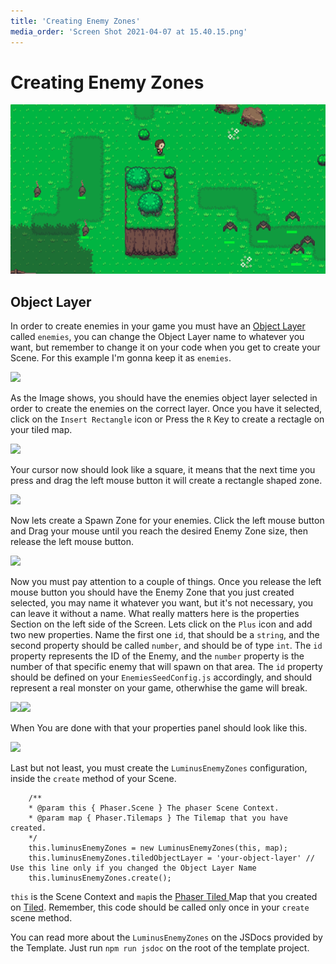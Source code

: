 ```yaml
---
title: 'Creating Enemy Zones'
media_order: 'Screen Shot 2021-04-07 at 15.40.15.png'
---
```


# <h1 class="text-center">Creating Enemy Zones</h1> 
![Screen%20Shot%202021-04-07%20at%2015.40.15](Screen%20Shot%202021-04-07%20at%2015.40.15.png "Screen%20Shot%202021-04-07%20at%2015.40.15?classes=center")

## Object Layer

In order to create enemies in your game you must have an [Object Layer](https://doc.mapeditor.org/en/stable/manual/objects/) called `enemies`, you can change the Object Layer name to whatever you want, but remember to change it on your code when you get to create your Scene. For this example I'm gonna keep it as `enemies`.

[![](https://i.imgur.com/HhYbmxG.png?classes=center)](https://i.imgur.com/HhYbmxG.png?classes=center)

As the Image shows, you should have the enemies object layer selected in order to create the enemies on the correct layer. Once you have it selected, click on the `Insert Rectangle` icon or Press the `R` Key to create a rectagle on your tiled map.

[![](https://i.ibb.co/6PV6xhj/Rectangle.png?classes=center)](https://i.ibb.co/6PV6xhj/Rectangle.png)

Your cursor now should look like a square, it means that the next time you press and drag the left mouse button it will create a rectangle shaped zone.

[![](https://i.ibb.co/q17h9L1/Screen-Shot-2021-04-07-at-14-57-33.png?classes=center)](https://i.ibb.co/q17h9L1/Screen-Shot-2021-04-07-at-14-57-33.png)

Now lets create a Spawn Zone for your enemies. Click the left mouse button and Drag your mouse until you reach the desired Enemy Zone size, then release the left mouse button.

[![](https://i.ibb.co/LpWLxnS/Screen-Shot-2021-04-07-at-15-04-28.png?classes=center)](https://i.ibb.co/LpWLxnS/Screen-Shot-2021-04-07-at-15-04-28.png)

Now you must pay attention to a couple of things. Once you release the left mouse button you should have the Enemy Zone that you just created selected, you may name it whatever you want, but it's not necessary, you can leave it without a name. What really matters here is the properties Section on the left side of the Screen. Lets click on the `Plus` icon and add two new properties. Name the first one `id`, that should be a `string`, and the second property should be called `number`, and should be of type `int`. The `id` property represents the ID of the Enemy, and the `number` property  is the number of that specific enemy that will spawn on that area. The `id` property should be defined on your `EnemiesSeedConfig.js` accordingly, and should represent a real monster on your game, otherwhise the game will break.

![](https://i.ibb.co/xDsx6yN/Screen-Shot-2021-04-07-at-15-23-29.png?classes=center)![](https://i.ibb.co/R2XBKCW/Screen-Shot-2021-04-07-at-15-22-53.png?classes=center)

When You are done with that your properties panel should look like this.

[![](https://i.ibb.co/QvYzMF3/Screen-Shot-2021-04-07-at-15-26-09.png?classes=center)](https://i.ibb.co/QvYzMF3/Screen-Shot-2021-04-07-at-15-26-09.png)

Last but not least, you must create the `LuminusEnemyZones` configuration, inside the `create` method of your Scene.

```
	/**
    * @param this { Phaser.Scene } The phaser Scene Context.
    * @param map { Phaser.Tilemaps } The Tilemap that you have created.
    */
	this.luminusEnemyZones = new LuminusEnemyZones(this, map);
    this.luminusEnemyZones.tiledObjectLayer = 'your-object-layer' // Use this line only if you changed the Object Layer Name
	this.luminusEnemyZones.create();
```
`this` is the Scene Context and `map`is the [Phaser Tiled ](https://phaser.io/examples/v3/view/tilemap/tiled-json-map) Map that you created on [Tiled](https://www.mapeditor.org/). Remember, this code should be called only once in your `create` scene method.

You can read more about the `LuminusEnemyZones` on the JSDocs provided by the Template. Just run `npm run jsdoc` on the root of the template project.



